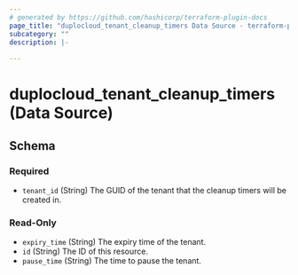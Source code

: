 ```yaml
---
# generated by https://github.com/hashicorp/terraform-plugin-docs
page_title: "duplocloud_tenant_cleanup_timers Data Source - terraform-provider-duplocloud"
subcategory: ""
description: |-
  
---
```


# duplocloud_tenant_cleanup_timers (Data Source)





<!-- schema generated by tfplugindocs -->
## Schema

### Required

- `tenant_id` (String) The GUID of the tenant that the cleanup timers will be created in.

### Read-Only

- `expiry_time` (String) The expiry time of the tenant.
- `id` (String) The ID of this resource.
- `pause_time` (String) The time to pause the tenant.
